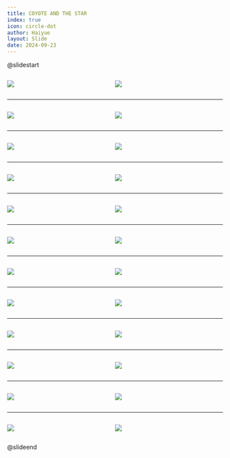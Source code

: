 ```yaml
---
title: COYOTE AND THE STAR
index: true
icon: circle-dot
author: Haiyue
layout: Slide
date: 2024-09-23
---
```

 
@slidestart

<div style="display:flex">
<div style="flex:1">

![](https://raw.githubusercontent.com/yclord/reading/refs/heads/master/english/Level-P/COYOTE%20AND%20THE%20STAR/001.webp)
</div>
<div style="flex:1">

![](https://raw.githubusercontent.com/yclord/reading/refs/heads/master/english/Level-P/COYOTE%20AND%20THE%20STAR/002.webp)
</div>
</div>

---

<div style="display:flex">
<div style="flex:1">

![](https://raw.githubusercontent.com/yclord/reading/refs/heads/master/english/Level-P/COYOTE%20AND%20THE%20STAR/003.webp)
</div>
<div style="flex:1">

![](https://raw.githubusercontent.com/yclord/reading/refs/heads/master/english/Level-P/COYOTE%20AND%20THE%20STAR/004.webp)
</div>
</div>

---

<div style="display:flex">
<div style="flex:1">

![](https://raw.githubusercontent.com/yclord/reading/refs/heads/master/english/Level-P/COYOTE%20AND%20THE%20STAR/005.webp)
</div>
<div style="flex:1">

![](https://raw.githubusercontent.com/yclord/reading/refs/heads/master/english/Level-P/COYOTE%20AND%20THE%20STAR/006.webp)
</div>
</div>

---

<div style="display:flex">
<div style="flex:1">

![](https://raw.githubusercontent.com/yclord/reading/refs/heads/master/english/Level-P/COYOTE%20AND%20THE%20STAR/007.webp)
</div>
<div style="flex:1">

![](https://raw.githubusercontent.com/yclord/reading/refs/heads/master/english/Level-P/COYOTE%20AND%20THE%20STAR/008.webp)
</div>
</div>

---

<div style="display:flex">
<div style="flex:1">

![](https://raw.githubusercontent.com/yclord/reading/refs/heads/master/english/Level-P/COYOTE%20AND%20THE%20STAR/009.webp)
</div>
<div style="flex:1">

![](https://raw.githubusercontent.com/yclord/reading/refs/heads/master/english/Level-P/COYOTE%20AND%20THE%20STAR/010.webp)
</div>
</div>

---

<div style="display:flex">
<div style="flex:1">

![](https://raw.githubusercontent.com/yclord/reading/refs/heads/master/english/Level-P/COYOTE%20AND%20THE%20STAR/011.webp)
</div>
<div style="flex:1">

![](https://raw.githubusercontent.com/yclord/reading/refs/heads/master/english/Level-P/COYOTE%20AND%20THE%20STAR/012.webp)
</div>
</div>

---

<div style="display:flex">
<div style="flex:1">

![](https://raw.githubusercontent.com/yclord/reading/refs/heads/master/english/Level-P/COYOTE%20AND%20THE%20STAR/013.webp)
</div>
<div style="flex:1">

![](https://raw.githubusercontent.com/yclord/reading/refs/heads/master/english/Level-P/COYOTE%20AND%20THE%20STAR/014.webp)
</div>
</div>

---

<div style="display:flex">
<div style="flex:1">

![](https://raw.githubusercontent.com/yclord/reading/refs/heads/master/english/Level-P/COYOTE%20AND%20THE%20STAR/015.webp)
</div>
<div style="flex:1">

![](https://raw.githubusercontent.com/yclord/reading/refs/heads/master/english/Level-P/COYOTE%20AND%20THE%20STAR/016.webp)
</div>
</div>

---

<div style="display:flex">
<div style="flex:1">

![](https://raw.githubusercontent.com/yclord/reading/refs/heads/master/english/Level-P/COYOTE%20AND%20THE%20STAR/017.webp)
</div>
<div style="flex:1">

![](https://raw.githubusercontent.com/yclord/reading/refs/heads/master/english/Level-P/COYOTE%20AND%20THE%20STAR/018.webp)
</div>
</div>

---

<div style="display:flex">
<div style="flex:1">

![](https://raw.githubusercontent.com/yclord/reading/refs/heads/master/english/Level-P/COYOTE%20AND%20THE%20STAR/019.webp)
</div>
<div style="flex:1">

![](https://raw.githubusercontent.com/yclord/reading/refs/heads/master/english/Level-P/COYOTE%20AND%20THE%20STAR/020.webp)
</div>
</div>

---

<div style="display:flex">
<div style="flex:1">

![](https://raw.githubusercontent.com/yclord/reading/refs/heads/master/english/Level-P/COYOTE%20AND%20THE%20STAR/021.webp)
</div>
<div style="flex:1">

![](https://raw.githubusercontent.com/yclord/reading/refs/heads/master/english/Level-P/COYOTE%20AND%20THE%20STAR/022.webp)
</div>
</div>

---

<div style="display:flex">
<div style="flex:1">

![](https://raw.githubusercontent.com/yclord/reading/refs/heads/master/english/Level-P/COYOTE%20AND%20THE%20STAR/023.webp)
</div>
<div style="flex:1">

![](https://raw.githubusercontent.com/yclord/reading/refs/heads/master/english/Level-P/COYOTE%20AND%20THE%20STAR/024.webp)
</div>
</div>

@slideend